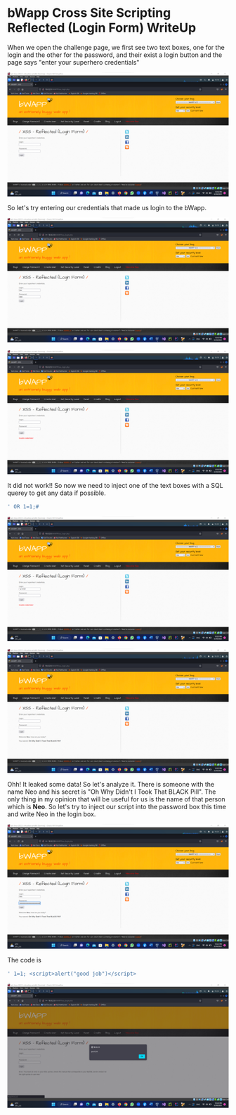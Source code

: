 # bWapp Cross Site Scripting Reflected (Login Form) WriteUp

When we open the challenge page, we first see two text boxes, one for the login and the other for the password, and their exist a login 
button and the page says "enter your superhero credentials"

![alt text](https://github.com/nody77/CTFs-Writeups/blob/90862b5fd2c1d01f50469deaea9964af020d0f44/Screenshot%202023-03-24%20221901.png)

So let's try entering our credentials that made us login to the bWapp.

![alt text](https://github.com/nody77/CTFs-Writeups/blob/90862b5fd2c1d01f50469deaea9964af020d0f44/Screenshot%202023-03-24%20221943.png)

![alt text](https://github.com/nody77/CTFs-Writeups/blob/90862b5fd2c1d01f50469deaea9964af020d0f44/Screenshot%202023-03-24%20221953.png)

It did not work!! 
So now we need to inject one of the text boxes with a SQL querey to get any data if possible.

```SQL
' OR 1=1;#
```

![alt text](https://github.com/nody77/CTFs-Writeups/blob/90862b5fd2c1d01f50469deaea9964af020d0f44/Screenshot%202023-03-24%20222017.png)

![alt text](https://github.com/nody77/CTFs-Writeups/blob/90862b5fd2c1d01f50469deaea9964af020d0f44/Screenshot%202023-03-24%20222026.png)

Ohh! It leaked some data! 
So let's analyze it.
There is someone with the name Neo and his secret is "Oh Why Didn't I Took That BLACK Pill".
The only thing in my opinion that will be useful for us is the name of that person which is **Neo**.
So let's try to inject our script into the password box this time and write Neo in the login box.

![alt text](https://github.com/nody77/CTFs-Writeups/blob/90862b5fd2c1d01f50469deaea9964af020d0f44/Screenshot%202023-03-24%20222311.png)

The code is 
```javascript
' 1=1; <script>alert("good job")</script>
```

![alt text](https://github.com/nody77/CTFs-Writeups/blob/90862b5fd2c1d01f50469deaea9964af020d0f44/Screenshot%202023-03-24%20222424.png)
